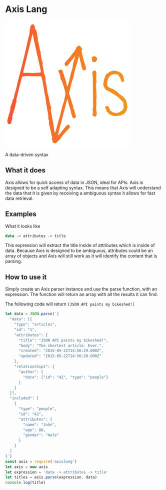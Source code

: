 # Axis Lang

![logo](logo/axisLogo.png)

A data-driven syntax

## What it does

Axis allows for quick access of data in JSON, ideal for APIs. Axis is designed to be a self adapting syntax. This means that Axis will understand the data that it is given by receiving a ambiguous syntax it allows for fast data retrieval.


## Examples

What it looks like

```haskell
data -> attributes -> title
```

This expression will extract the title inside of attributes which is inside of data. Because Axis is designed to be ambiguous, attributes could be an array of objects and Axis will still work as it will identify the content that is parsing.

## How to use it

Simply create an Axis parser instance and use the parse function, with an expression. The function will return an array with all the results it can find.

The following code will return `[JSON API paints my bikeshed!]`
```javascript
let data = JSON.parse(`{
  "data": [{
    "type": "articles",
    "id": "1",
    "attributes": {
      "title": "JSON API paints my bikeshed!",
      "body": "The shortest article. Ever.",
      "created": "2015-05-22T14:56:29.000Z",
      "updated": "2015-05-22T14:56:28.000Z"
    },
    "relationships": {
      "author": {
        "data": {"id": "42", "type": "people"}
      }
    }
  }],
  "included": [
    {
      "type": "people",
      "id": "42",
      "attributes": {
        "name": "John",
        "age": 80,
        "gender": "male"
      }
    }
  ]
}`)
const axis = require('axislang')
let axis = new axis
let expression = 'data -> attributes -> title'
let titles = axis.parse(expression, data)
console.log(title)
```
